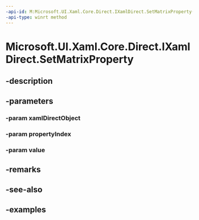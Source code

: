 ```yaml
---
-api-id: M:Microsoft.UI.Xaml.Core.Direct.IXamlDirect.SetMatrixProperty(Microsoft.UI.Xaml.Core.Direct.XamlDirectObject,Microsoft.UI.Xaml.Core.Direct.XamlPropertyIndex,Windows.UI.Xaml.Media.Matrix)
-api-type: winrt method
---
```


<!-- Method syntax.
public void IXamlDirect.SetMatrixProperty(XamlDirectObject xamlDirectObject, XamlPropertyIndex propertyIndex, Matrix value)
-->

# Microsoft.UI.Xaml.Core.Direct.IXamlDirect.SetMatrixProperty

## -description

## -parameters
### -param xamlDirectObject

### -param propertyIndex

### -param value

## -remarks

## -see-also

## -examples

